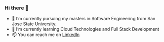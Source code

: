 ### Hi there 👋

<!--
**mkarthikkamath/mkarthikkamath** is a ✨ _special_ ✨ repository because its `README.md` (this file) appears on your GitHub profile.

Here are some ideas to get you started:
-->

- 🔭 I’m currently pursuing my masters in Software Engineering from San Jose State University.
- 🌱 I’m currently learning Cloud Technologies and Full Stack Development
- 📫 You can reach me on [LinkedIn](https://www.linkedin.com/in/mkarthikkamath/)

